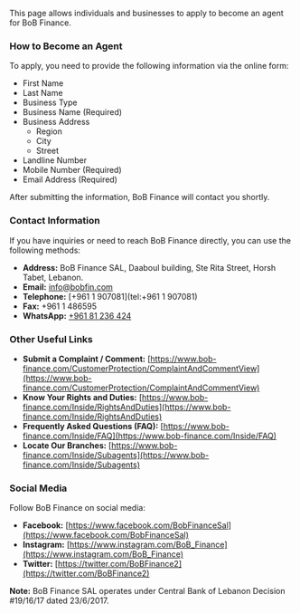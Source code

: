 This page allows individuals and businesses to apply to become an agent for BoB Finance.

### How to Become an Agent

To apply, you need to provide the following information via the online form:

*   First Name
*   Last Name
*   Business Type
*   Business Name (Required)
*   Business Address
    *   Region
    *   City
    *   Street
*   Landline Number
*   Mobile Number (Required)
*   Email Address (Required)

After submitting the information, BoB Finance will contact you shortly.

### Contact Information

If you have inquiries or need to reach BoB Finance directly, you can use the following methods:

*   **Address:** BoB Finance SAL, Daaboul building, Ste Rita Street, Horsh Tabet, Lebanon.
*   **Email:** [info@bobfin.com](mailto:info@bobfin.com)
*   **Telephone:** [+961 1 907081](tel:+961 1 907081)
*   **Fax:** +961 1 486595
*   **WhatsApp:** [+961 81 236 424](https://api.whatsapp.com/send?phone=96181236424)

### Other Useful Links

*   **Submit a Complaint / Comment:** [https://www.bob-finance.com/CustomerProtection/ComplaintAndCommentView](https://www.bob-finance.com/CustomerProtection/ComplaintAndCommentView)
*   **Know Your Rights and Duties:** [https://www.bob-finance.com/Inside/RightsAndDuties](https://www.bob-finance.com/Inside/RightsAndDuties)
*   **Frequently Asked Questions (FAQ):** [https://www.bob-finance.com/Inside/FAQ](https://www.bob-finance.com/Inside/FAQ)
*   **Locate Our Branches:** [https://www.bob-finance.com/Inside/Subagents](https://www.bob-finance.com/Inside/Subagents)

### Social Media

Follow BoB Finance on social media:

*   **Facebook:** [https://www.facebook.com/BobFinanceSal](https://www.facebook.com/BobFinanceSal)
*   **Instagram:** [https://www.instagram.com/BoB_Finance](https://www.instagram.com/BoB_Finance)
*   **Twitter:** [https://twitter.com/BoBFinance2](https://twitter.com/BoBFinance2)

**Note:** BoB Finance SAL operates under Central Bank of Lebanon Decision #19/16/17 dated 23/6/2017.